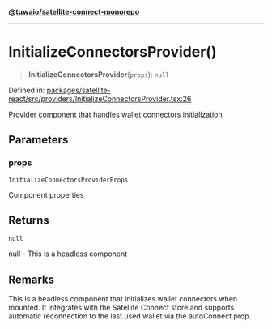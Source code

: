 [**@tuwaio/satellite-connect-monorepo**](../../../README.md)

***

# InitializeConnectorsProvider()

> **InitializeConnectorsProvider**(`props`): `null`

Defined in: [packages/satellite-react/src/providers/InitializeConnectorsProvider.tsx:26](https://github.com/TuwaIO/satellite-connect/blob/f8f5982b4939a6a74eb2eb686216730e40bd72ef/packages/satellite-react/src/providers/InitializeConnectorsProvider.tsx#L26)

Provider component that handles wallet connectors initialization

## Parameters

### props

`InitializeConnectorsProviderProps`

Component properties

## Returns

`null`

null - This is a headless component

## Remarks

This is a headless component that initializes wallet connectors when mounted.
It integrates with the Satellite Connect store and supports automatic reconnection
to the last used wallet via the autoConnect prop.
